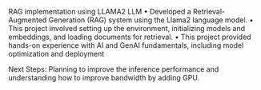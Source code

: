 RAG implementation using LLAMA2 LLM
•	Developed a Retrieval-Augmented Generation (RAG) system using the Llama2 language model. 
•	This project involved setting up the environment, initializing models and embeddings, and loading documents for retrieval. 
•	This project provided hands-on experience with AI and GenAI fundamentals, including model optimization and deployment 

Next Steps:
Planning to improve the inference performance and understanding how to improve bandwidth by adding GPU.
